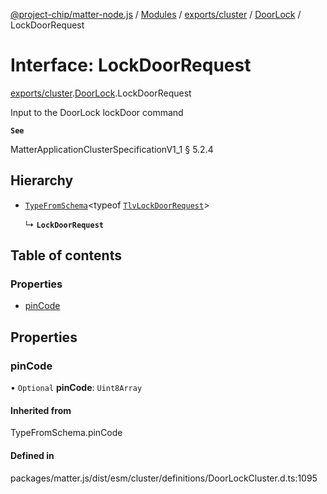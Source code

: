 [@project-chip/matter-node.js](../README.md) / [Modules](../modules.md) / [exports/cluster](../modules/exports_cluster.md) / [DoorLock](../modules/exports_cluster.DoorLock.md) / LockDoorRequest

# Interface: LockDoorRequest

[exports/cluster](../modules/exports_cluster.md).[DoorLock](../modules/exports_cluster.DoorLock.md).LockDoorRequest

Input to the DoorLock lockDoor command

**`See`**

MatterApplicationClusterSpecificationV1_1 § 5.2.4

## Hierarchy

- [`TypeFromSchema`](../modules/exports_tlv.md#typefromschema)\<typeof [`TlvLockDoorRequest`](../modules/exports_cluster.DoorLock.md#tlvlockdoorrequest)\>

  ↳ **`LockDoorRequest`**

## Table of contents

### Properties

- [pinCode](exports_cluster.DoorLock.LockDoorRequest.md#pincode)

## Properties

### pinCode

• `Optional` **pinCode**: `Uint8Array`

#### Inherited from

TypeFromSchema.pinCode

#### Defined in

packages/matter.js/dist/esm/cluster/definitions/DoorLockCluster.d.ts:1095
